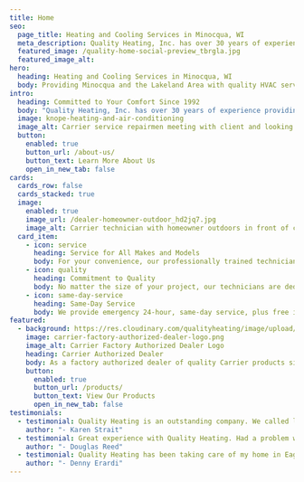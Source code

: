 ```yaml
---
title: Home
seo:
  page_title: Heating and Cooling Services in Minocqua, WI
  meta_description: Quality Heating, Inc. has over 30 years of experience providing HVAC services in Minocqua, WI. Our trained technicians are here to help you. Call us today!
  featured_image: /quality-home-social-preview_tbrgla.jpg
  featured_image_alt:
hero: 
  heading: Heating and Cooling Services in Minocqua, WI
  body: Providing Minocqua and the Lakeland Area with quality HVAC services and reliable products and systems since 1992.
intro:
  heading: Committed to Your Comfort Since 1992
  body: "Quality Heating, Inc. has over 30 years of experience providing HVAC services in Minocqua, WI. Our trained technicians are here to help you with professional, reliable service and the best solutions for your home. Whether it’s a free estimate on a furnace or air conditioning installation, a system tune up or an emergency repair service, we’re just a phone call away!"
  image: knope-heating-and-air-conditioning
  image_alt: Carrier service repairmen meeting with client and looking and furnaces and air conditioning units
  button:
    enabled: true
    button_url: /about-us/
    button_text: Learn More About Us
    open_in_new_tab: false
cards:
  cards_row: false
  cards_stacked: true
  image: 
    enabled: true
    image_url: /dealer-homeowner-outdoor_hd2jq7.jpg
    image_alt: Carrier technician with homeowner outdoors in front of carrier air conditioner
  card_item:
    - icon: service
      heading: Service for All Makes and Models
      body: For your convenience, our professionally trained technicians can service any make or model.
    - icon: quality
      heading: Commitment to Quality
      body: No matter the size of your project, our technicians are dedicated to providing the same quality equipment and service.
    - icon: same-day-service
      heading: Same-Day Service
      body: We provide emergency 24-hour, same-day service, plus free in-home estimates.
featured:
  - background: https://res.cloudinary.com/qualityheating/image/upload/v1700283861/carrier-factory-authorized-dealer-background_ciu7ud.jpg
    image: carrier-factory-authorized-dealer-logo.png
    image_alt: Carrier Factory Authorized Dealer Logo
    heading: Carrier Authorized Dealer
    body: As a factory authorized dealer of quality Carrier products since 1996, Quality Heating, Inc. knows the value of quality products and equipment. We offer a large selection of Energy Star products ranging from air conditioners and furnaces to air purifiers, ductless split systems and more.
    button:
      enabled: true
      button_url: /products/
      button_text: View Our Products
      open_in_new_tab: false
testimonials:
  - testimonial: Quality Heating is an outstanding company. We called last Thursday mid afternoon because our AC went out. We had friends arriving for the weekend and it was hot! They arrived within 1 hour and replaced the compressor. Checked the entire unit and thermostat out. Professional, friendly. We can't thank them enough.
    author: "- Karen Strait"
  - testimonial: Great experience with Quality Heating. Had a problem with the condensate pump. Jeff came out next day and was very professional and knowledgeable. Cost was more than fair. Highly recommend them.
    author: "- Douglas Reed"
  - testimonial: Quality Heating has been taking care of my home in Eagle River, WI, for 10 years. They are wonderful about responding quickly in an emergency, they're extremely knowledgeable and their pricing is fair. Can recommend unequivocally.
    author: "- Denny Erardi"
---
```

